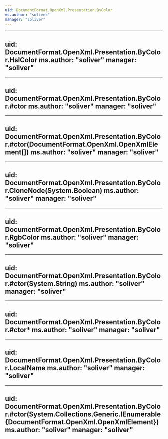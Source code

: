```yaml
---
uid: DocumentFormat.OpenXml.Presentation.ByColor
ms.author: "soliver"
manager: "soliver"
---
```


---
uid: DocumentFormat.OpenXml.Presentation.ByColor.HslColor
ms.author: "soliver"
manager: "soliver"
---

---
uid: DocumentFormat.OpenXml.Presentation.ByColor.#ctor
ms.author: "soliver"
manager: "soliver"
---

---
uid: DocumentFormat.OpenXml.Presentation.ByColor.#ctor(DocumentFormat.OpenXml.OpenXmlElement[])
ms.author: "soliver"
manager: "soliver"
---

---
uid: DocumentFormat.OpenXml.Presentation.ByColor.CloneNode(System.Boolean)
ms.author: "soliver"
manager: "soliver"
---

---
uid: DocumentFormat.OpenXml.Presentation.ByColor.RgbColor
ms.author: "soliver"
manager: "soliver"
---

---
uid: DocumentFormat.OpenXml.Presentation.ByColor.#ctor(System.String)
ms.author: "soliver"
manager: "soliver"
---

---
uid: DocumentFormat.OpenXml.Presentation.ByColor.#ctor*
ms.author: "soliver"
manager: "soliver"
---

---
uid: DocumentFormat.OpenXml.Presentation.ByColor.LocalName
ms.author: "soliver"
manager: "soliver"
---

---
uid: DocumentFormat.OpenXml.Presentation.ByColor.#ctor(System.Collections.Generic.IEnumerable{DocumentFormat.OpenXml.OpenXmlElement})
ms.author: "soliver"
manager: "soliver"
---
